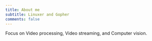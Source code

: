 ```yaml
---
title: About me
subtitle: Linuxer and Gopher
comments: false
---
```


Focus on Video processing, Video streaming, and Computer vision.


